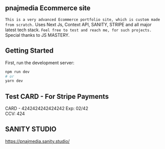 ## pnajmedia Ecommerce site
`` This is a very advanced Ecommerce portfolio site, which is custom made from scratch.
`` Uses Next Js, Context API, SANITY, STRIPE and all major latest tech stack.
`` Feel free to test and reach me, for such projects.
`` Special thanks to JS MASTERY.

## Getting Started

First, run the development server:

```bash
npm run dev
# or
yarn dev
```

## Test CARD - For Stripe Payments
CARD - 4242424242424242
Exp: 02/42  
CCV: 424


## SANITY STUDIO
https://pnajmedia.sanity.studio/

